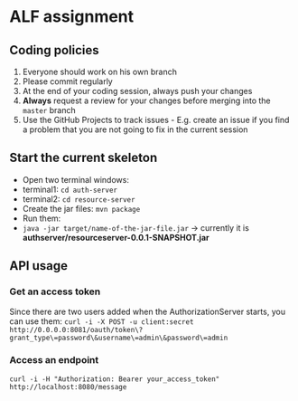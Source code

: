 # ALF assignment

## Coding policies
1. Everyone should work on his own branch
2. Please commit regularly
3. At the end of your coding session, always push your changes
4. **Always** request a review for your changes before merging into the `master` branch
5. Use the GitHub Projects to track issues - E.g. create an issue if you find a problem that you are not going to fix in the current session

## Start the current skeleton
- Open two terminal windows:
 - terminal1: `cd auth-server`
 - terminal2: `cd resource-server`
- Create the jar files: `mvn package`
- Run them:
 - `java -jar target/name-of-the-jar-file.jar` -> currently it is **authserver/resourceserver-0.0.1-SNAPSHOT.jar**
 

## API usage

### Get an access token
Since there are two users added when the AuthorizationServer starts, you can use them:
`curl -i -X POST -u client:secret http://0.0.0.0:8081/oauth/token\?grant_type\=password\&username\=admin\&password\=admin`

### Access an endpoint
`curl -i -H "Authorization: Bearer your_access_token" http://localhost:8080/message`